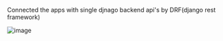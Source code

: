 Connected the apps with single djnago backend api's by DRF(django rest framework)

![image](https://github.com/user-attachments/assets/6b55d5d9-c941-42a8-a66f-4768d2e49d39)
